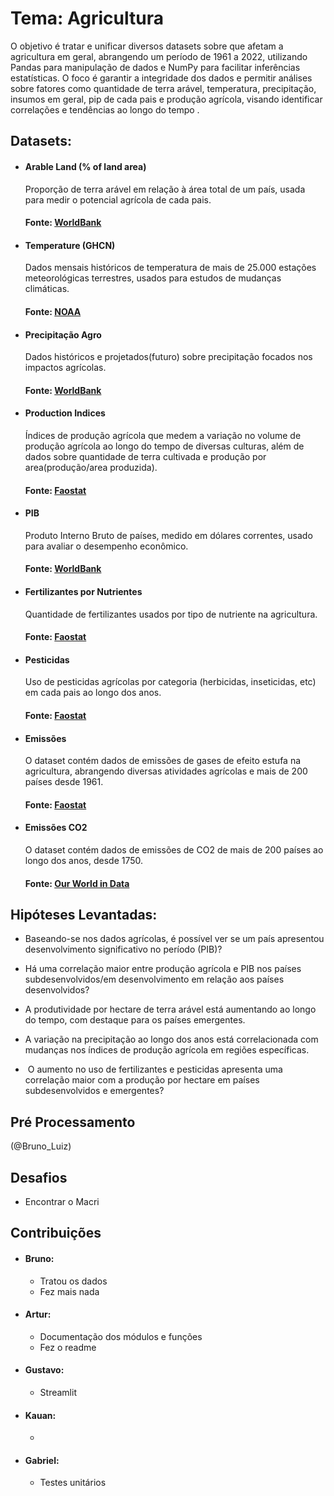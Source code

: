 # Tema: Agricultura

O objetivo é tratar e unificar diversos datasets sobre que afetam a agricultura em geral, abrangendo um período de 1961 a 2022, utilizando Pandas para manipulação de dados e NumPy para facilitar inferências estatísticas. O foco é garantir a integridade dos dados e permitir análises sobre fatores como quantidade de terra arável, temperatura, precipitação, insumos em geral, pip de cada pais e produção agrícola, visando identificar correlações e tendências ao longo do tempo	.  

## Datasets:

- #### Arable Land (% of land area)
	Proporção de terra arável em relação à área total de um país, usada para medir o potencial agrícola de cada pais.
	#### Fonte: [WorldBank](https://data.worldbank.org/indicator/AG.LND.ARBL.ZS)

- #### Temperature (GHCN)
	Dados mensais históricos de temperatura de mais de 25.000 estações meteorológicas terrestres, usados para estudos de mudanças climáticas.
	#### Fonte: [NOAA](https://www.ncei.noaa.gov/products/land-based-station/global-historical-climatology-network-monthly)

- #### Precipitação Agro
	Dados históricos e projetados(futuro) sobre precipitação focados nos impactos agrícolas.
	#### Fonte: [WorldBank](https://climateknowledgeportal.worldbank.org/download-data)

- #### Production Indices
	Índices de produção agrícola que medem a variação no volume de produção agrícola ao longo do tempo de diversas culturas, além de dados sobre quantidade de terra cultivada e produção por area(produção/area produzida).
	#### Fonte: [Faostat](https://www.fao.org/faostat/en/#data/QI)

- #### PIB
	Produto Interno Bruto de países, medido em dólares correntes, usado para avaliar o desempenho econômico.
	#### Fonte: [WorldBank](https://data.worldbank.org/indicator/NY.GDP.MKTP.CD)

- #### Fertilizantes por Nutrientes
	Quantidade de fertilizantes usados por tipo de nutriente na agricultura.
	#### Fonte: [Faostat](https://www.fao.org/faostat/en/#data/RFN)

- #### Pesticidas
	Uso de pesticidas agrícolas por categoria (herbicidas, inseticidas, etc) em cada pais ao longo dos anos.
	#### Fonte: [Faostat](https://www.fao.org/faostat/en/#data/RP)

- #### Emissões
	O dataset contém dados de emissões de gases de efeito estufa na agricultura, abrangendo diversas atividades agrícolas e mais de 200 países desde 1961.
	#### Fonte: [Faostat](https://www.fao.org/faostat/en/##data/GT)

- #### Emissões CO2
	O dataset contém dados de emissões de CO2 de mais de 200 países ao longo dos anos, desde 1750.
	#### Fonte: [Our World in Data](https://ourworldindata.org/co2-emissions)


## Hipóteses Levantadas:

- Baseando-se nos dados agrícolas, é possível ver se um país apresentou desenvolvimento significativo no período (PIB)?

- Há uma correlação maior entre produção agrícola e PIB nos países subdesenvolvidos/em desenvolvimento em relação aos países desenvolvidos?

- A produtividade por hectare de terra arável está aumentando ao longo do tempo, com destaque para os países emergentes.

- A variação na precipitação ao longo dos anos está correlacionada com mudanças nos índices de produção agrícola em regiões específicas.

-  O aumento no uso de fertilizantes e pesticidas apresenta uma correlação maior com a produção por hectare em países subdesenvolvidos e emergentes?


## Pré Processamento 
(@Bruno_Luiz)


## Desafios 
- Encontrar o Macri

## Contribuições
- #### Bruno:
	- Tratou os dados
	- Fez mais nada

- #### Artur: 
	- Documentação dos módulos e funções
	- Fez o readme

- #### Gustavo:
	- Streamlit

- #### Kauan:
	- 

- #### Gabriel:
	- Testes unitários
